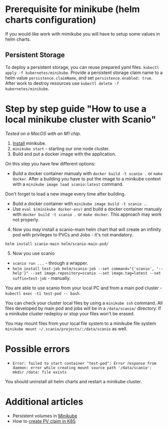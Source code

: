 
# Prerequisite for minikube (helm charts configuration)
If you would like work with mimikube you will have to setup some values in helm charts.

## Persistent Storage
To deploy a persistent storage, you can reuse prepared yaml files. `kubectl apply -f kubernetes/minikube`.
Provide a persistent storage claim name to a helm value `persistence.claimName`, and set `persistence.enabled: true`.
After work to destroy resources use `kubectl delete -f kubernetes/minikube`.

# Step by step guide "How to use a local minikube cluster with Scanio"
*Tested on a MacOS with an M1 chip.*

1. [Install](https://minikube.sigs.k8s.io/docs/start/) minikube.
2. ```minikube start``` - starting our one node cluster.
3. Build and put a docker image with the application.

On this step you have few different options:
- Build a docker container manualy with ```docker build -t scanio .``` or ```make docker```. After a building you have to put the image to a minikube context with a ```minikube image load scanio:latest``` command. 

Don't forget to load a new image every time after building. 
- Build a docker container with ```minikube image build -t scanio .```.
- Use ```eval $(minikube docker-env)``` and build a docker container manualy with ```docker build -t scanio .``` or ```make docker```. This approach may work not properly.

4. Now you may install a scanio-main helm chart that will create an infinity pod with privileges to PVCs and Jobs - it's not mandatory. 

```helm install scanio-main helm/scanio-main-pod/```

5.  Now you use scanio 
- ```scanio run ...``` - through a wrapper.
- ```helm install test-job helm/scanio-job --set command="{'scanio', '--help'}" --set image.repository=scanio --set image.tag=latest --set suffix=test-job``` - manually.

You are able to use scanio from your local PC and from a main pod cluster - ```kubectl exec -ti test-pod -- bash```. 

You can check your cluster local files by using a ```minikube ssh``` command. All files developed by main pod and jobs will be in a ```/data/scanio/``` directory. If a minikube cluster redeploy or stop your files won't be erased.

You may mount files from your local file system to a minikube file system ```minikube mount ~/.scanio/projects/:/data/scanio``` as well.

# Possible errors
- ```Error: failed to start container "test-pod": Error response from daemon: error while creating mount source path '/data/scanio': mkdir /data: file exists```

You should uninstall all helm charts and restart a minikube cluster.

# Additional articles
- Persistent volumes in [Minikube](https://minikube.sigs.k8s.io/docs/handbook/persistent_volumes/)
- How to [create PV claim in K8S](https://kubernetes.io/docs/tasks/configure-pod-container/configure-persistent-volume-storage/)